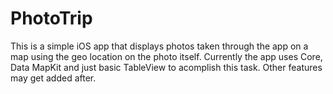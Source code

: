 # PhotoTrip

This is a simple iOS app that displays photos taken through the app on a map using the geo location on the photo itself.
Currently the app uses Core, Data MapKit and just basic TableView to acomplish this task. Other features may get added after.
